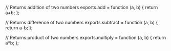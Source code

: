 // Returns addition of two numbers
exports.add = function (a, b) {
    return a+b;
}; 

// Returns difference of two numbers
exports.subtract = function (a, b) {
    return a-b;
}; 

// Returns product of two numbers
exports.multiply = function (a, b) {
    return a*b;
};